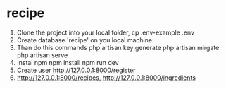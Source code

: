 # recipe

1) Clone the project into your local folder, cp .env-example .env
2) Create database 'recipe' on you local machine
3) Than do this commands
  php artisan key:generate
  php artisan mirgate
  php artisan serve
4) Instal npm
    npm install
    npm run dev
5) Create user http://127.0.0.1:8000/register
6) http://127.0.0.1:8000/recipes, http://127.0.0.1:8000/ingredients   
